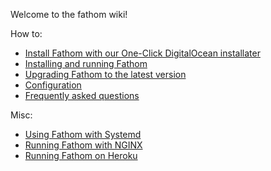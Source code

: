 Welcome to the fathom wiki!

How to:

* [Install Fathom with our One-Click DigitalOcean installater](DigitalOcean%20One-Click%20Installation%20Instructions.md)
* [Installing and running Fathom](Installation%20instructions.md)
* [Upgrading Fathom to the latest version](Updating%20to%20the%20latest%20version.md)
* [Configuration](Configuration.md)
* [Frequently asked questions](FAQ.md)

Misc:

* [Using Fathom with Systemd](misc/Systemd.md)
* [Running Fathom with NGINX](misc/NGINX.md)
* [Running Fathom on Heroku](misc/Heroku.md)
